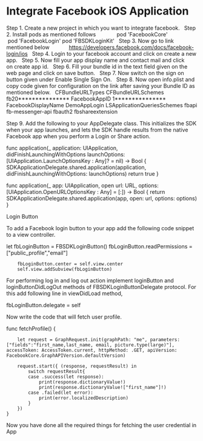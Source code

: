 # Integrate Facebook iOS Application
Step 1. Create a new project in which you want to integrate facebook.
 
Step 2. Install pods as mentioned follows              pod 'FacebookCore'              pod 'FacebookLogin'
             pod 'FBSDKLoginKit'
 
Step 3. Now go to link mentioned below             https://developers.facebook.com/docs/facebook-login/ios
 
Step 4. Login to your facebook account and click on create a new app.
 
Step 5. Now fill your app display name and contact mail and click on create app id.
 
Step 6. Fill your bundle id in the text field given on the web page and click on save button.
 
Step 7. Now switch on the sign on button given under Enable Single Sign On.
 
Step 8. Now open info.plist and copy code given for configuration on the link after saving your Bundle ID as mentioned below.
 
<key>CFBundleURLTypes</key>
<array>
  <dict>
  <key>CFBundleURLSchemes</key>
  <array>
    <string>fb20***************</string>
  </array>
  </dict>
</array>
<key>FacebookAppID</key>
<string>1***************</string>
<key>FacebookDisplayName</key>
<string>DemoAppLogin</string>
<key>LSApplicationQueriesSchemes</key>
<array>
  <string>fbapi</string>
  <string>fb-messenger-api</string>
  <string>fbauth2</string>
  <string>fbshareextension</string>
</array>

Step 9. Add the following to your AppDelegate class. This initializes the SDK when your app launches, and lets the SDK handle results from the native Facebook app when you perform a Login or Share action.

func application(_ application: UIApplication, didFinishLaunchingWithOptions launchOptions: [UIApplication.LaunchOptionsKey : Any]? = nil) -> Bool {
  SDKApplicationDelegate.shared.application(application, didFinishLaunchingWithOptions: launchOptions)
  return true
}

func application(_ app: UIApplication, open url: URL, options: [UIApplication.OpenURLOptionsKey : Any] = [:]) -> Bool {
  return SDKApplicationDelegate.shared.application(app, open: url, options: options)
}


Login Button

To add a Facebook login button to your app add the following code snippet to a view controller.

   let fbLoginButton = FBSDKLoginButton()
        fbLoginButton.readPermissions = ["public_profile","email"]
    
        fbLoginButton.center = self.view.center
        self.view.addSubview(fbLoginButton)

For performing log in and log out action implement loginButton and loginButtonDidLogOut methods of FBSDKLoginButtonDelegate protocol. 
For this add following line in viewDidLoad method,
    
fbLoginButton.delegate = self

Now write the code that will fetch user profile.

func fetchProfile() {
    
        let request = GraphRequest.init(graphPath: "me", parameters: ["fields":"first_name,last_name, email, picture.type(large)"], accessToken: AccessToken.current, httpMethod: .GET, apiVersion: FacebookCore.GraphAPIVersion.defaultVersion)
        
        request.start({ (response, requestResult) in
            switch requestResult{
            case .success(let response):
                print(response.dictionaryValue!)
                print(response.dictionaryValue!["first_name"]!)
            case .failed(let error):
                print(error.localizedDescription)
            }
        })
    }

Now you have done all the required things for fetching the user credential in App
